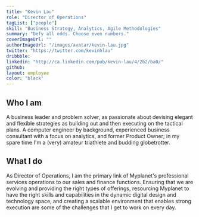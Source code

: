 ```yaml
---
title: "Kevin Lau"
role: "Director of Operations"
tagList: ["people"]
skill: "Business Strategy, Analytics, Agile Methodologies"
summary: "Defy all odds. Choose even numbers."
coverImageUrl: ""
authorImageUrl: "/images/avatar/kevin-lau.jpg"
twitter: "https://twitter.com/kevinhlau"
dribbble:
linkedin: "http://ca.linkedin.com/pub/kevin-lau/4/2b2/ba0/"
github:
layout: employee
color: "black"
---
```


## Who I am

A business leader and problem solver, as passionate about devising elegant and flexible strategies as building out and then executing on the tactical plans. A computer engineer by background, experienced business consultant with a focus on analytics, and former Product Owner; in my spare time I'm a (very) amateur triathlete and budding globetrotter.


## What I do

As Director of Operations, I am the primary link of Myplanet's professional services operations to our sales and finance functions. Ensuring that we are evolving and providing the right types of offerings, resourcing Myplanet to have the right skills and capabilities in the dynamic digital design and technology space, and creating a scalable environment that enables strong execution are some of the challenges that I get to work on every day.
